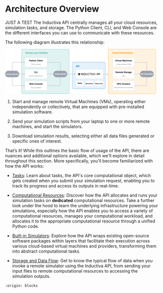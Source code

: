 # Architecture Overview

JUST A TEST The Inductiva API centrally manages all your cloud resources, simulation tasks, and storage. The Python Client, CLI, and Web Console are the different interfaces you can use to communicate with these resources.

The following diagram illustrates this relationship:

![Building Blocks](../_static/building_blocks.png)

1. Start and manage remote Virtual Machines (VMs), operating either independently
or collectively, that are equipped with pre-installed simulation software.

2. Send your simulation scripts from your laptop to one or more remote machines,
and start the simulators.

3. Download simulation results, selecting either all data files generated or
specific ones of interest.

That’s it! While this outlines the basic flow of usage of the API, there are
nuances and additional options available, which we'll explore in detail throughout
this section. More specifically, you'll become familiarized with how the API
works:

- [Tasks](https://inductiva.ai/guides/how-it-works/tasks/index):
Learn about tasks, the API's core computational object, which
gets created when you submit your simulation request, enabling you to track its
progress and access its outputs in real-time.

- [Computational Resources](https://inductiva.ai/guides/how-it-works/machines/index):
Discover how the API allocates and runs your simulation tasks on **dedicated** 
computational resources. Take a further look under the hood to learn the underlying 
infrastructure powering your simulations, especially how the API enables you to access 
a variety of computational resources, manages your computational workload, and allocates 
it to the appropriate computational resource through a unified Python code.

- [Built-in Simulators](https://inductiva.ai/guides/how-it-works/building-blocks/configuring-simulators):
Explore how the API wraps existing open-source software packages within layers that 
facilitate their execution across various cloud-based virtual machines and providers, 
transforming them into abstract computational tasks.

- [Storage and Data Flow](https://inductiva.ai/guides/how-it-works/cloud-storage/cloud-storage):
Get to know the typical flow of data when you invoke a remote simulator using the 
Inductiva API, from sending your input files to remote computational resources to 
accessing the simulation outputs.


```{banner}
:origin: blocks
```